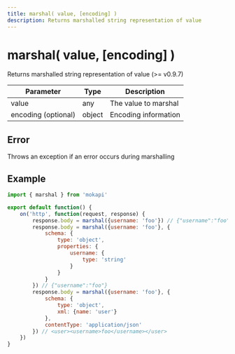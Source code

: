 ```yaml
---
title: marshal( value, [encoding] )
description: Returns marshalled string representation of value
---
```

# marshal( value, [encoding] )

Returns marshalled string representation of value (>= v0.9.7)

| Parameter           | Type   | Description           |
|---------------------|--------|-----------------------|
| value               | any    | The value to marshal  |
| encoding (optional) | object | Encoding information  |

## Error

Throws an exception if an error occurs during marshalling

## Example

```javascript
import { marshal } from 'mokapi'

export default function() {
    on('http', function(request, response) {
        response.body = marshal({username: 'foo'}) // {"username":"foo"}
        response.body = marshal({username: 'foo'}, {
            schema: {
                type: 'object',
                properties: {
                    username: {
                        type: 'string'
                    }
                }
            }
        }) // {"username":"foo"}
        response.body = marshal({username: 'foo'}, {
            schema: {
                type: 'object',
                xml: {name: 'user'}
            },
            contentType: 'application/json'
        }) // <user><username>foo</username></user>
    })
}
```